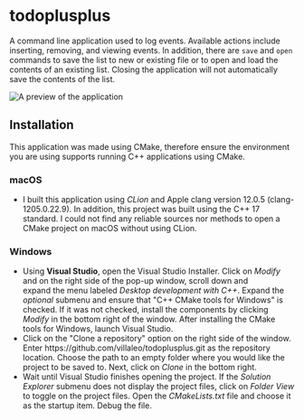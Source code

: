 # todoplusplus

A command line application used to log events. Available actions include inserting, removing, and viewing events. In
addition, there are `save` and `open` commands to save the list to new or existing file or to open and load the contents
of an existing list. Closing the application will not automatically save the contents of the list.

![A preview of the application](images/demo-todopp.gif)

<h2>Installation</h2>
This application was made using CMake, therefore ensure the environment you are using supports running C++ applications
using CMake. <br>
<h3>macOS</h3>
<ul>
  <li>
  I built this application using <i>CLion</i> and Apple clang version 12.0.5 (clang-1205.0.22.9). In addition,
  this project was built using the C++ 17 standard. I could not find any reliable sources nor methods to open a
  CMake project on macOS without using CLion.
  </li>
</ul>
<h3>Windows</h3>
<ul>
  <li>
  Using <b>Visual Studio</b>, open the Visual Studio Installer. Click on <i>Modify</i> and on the right side of the
  pop-up window, scroll down and <br>
  expand the menu labeled <i>Desktop development with C++</i>. Expand the <i>optional</i> submenu and ensure that "C++
  CMake tools for Windows" is checked.
  If it was not checked, install the components by clicking <i>Modify</i> in the bottom right of the window. After
  installing the CMake tools for Windows,
  launch Visual Studio. <br>
  </li>
  <li>
  Click on the "Clone a repository" option on the right side of the window. Enter
  https://github.com/villaleo/todoplusplus.git as the repository location.
  Choose the path to an empty folder where you would like the project to be saved to. Next, click on <i>Clone</i> in
  the bottom right. <br>
  </li>
  <li>
  Wait until Visual Studio finishes opening the project. If the <i>Solution Explorer</i> submenu does not display the
  project files, click on
  <i>Folder View</i> to toggle on the project files. Open the <i>CMakeLists.txt</i> file and choose it as the startup
  item. Debug the file.
  </li>
</ul>
